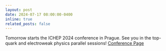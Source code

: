 ```yaml
---
layout: post
date: 2024-07-17 08:00:00-0400
inline: true
related_posts: false
---
```


Tomorrow starts the ICHEP 2024 conference in Prague. See you in the top-quark and electroweak physics parallel sessions! <a href="https://ichep2024.org/"> Conference Page <a/>
